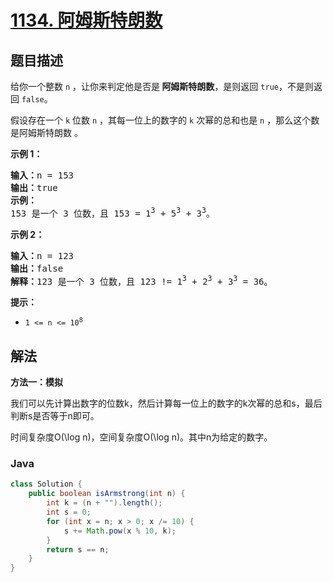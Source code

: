 # [1134. 阿姆斯特朗数](https://leetcode.cn/problems/armstrong-number)

## 题目描述

<p>给你一个整数 <code>n</code>&nbsp;，让你来判定他是否是<strong>&nbsp;</strong><strong>阿姆斯特朗数</strong>，是则返回 <code>true</code>，不是则返回 <code>false</code>。</p>

<p>假设存在一个 <code>k</code> 位数 <code>n</code>&nbsp;，其每一位上的数字的 <code>k</code> 次幂的总和也是 <code>n</code>&nbsp;，那么这个数是阿姆斯特朗数 。</p>

<p><strong>示例 1：</strong></p>

<pre>
<strong>输入：</strong>n = 153
<strong>输出：</strong>true
<strong>示例： </strong>
153 是一个 3 位数，且 153 = 1<sup>3</sup> + 5<sup>3</sup> + 3<sup>3</sup>。
</pre>

<p><strong>示例 2：</strong></p>

<pre>
<strong>输入：</strong>n = 123
<strong>输出：</strong>false
<strong>解释：</strong>123 是一个 3 位数，且 123 != 1<sup>3</sup> + 2<sup>3</sup> + 3<sup>3</sup> = 36。
</pre>

<p><strong>提示：</strong></p>

<ul>
	<li><code>1 &lt;= n &lt;= 10<sup>8</sup></code></li>
</ul>

## 解法

**方法一：模拟**

我们可以先计算出数字的位数k，然后计算每一位上的数字的k次幂的总和s，最后判断s是否等于n即可。

时间复杂度O(\log n)，空间复杂度O(\log n)。其中n为给定的数字。

### **Java**

```java
class Solution {
    public boolean isArmstrong(int n) {
        int k = (n + "").length();
        int s = 0;
        for (int x = n; x > 0; x /= 10) {
            s += Math.pow(x % 10, k);
        }
        return s == n;
    }
}
```
